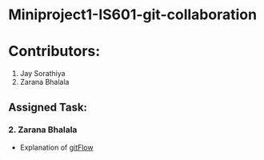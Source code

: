 # Miniproject1-IS601-git-collaboration
# Contributors:
1. Jay Sorathiya
2. Zarana Bhalala

## Assigned Task:
### 2. Zarana Bhalala
* Explanation of [gitFlow](./GitFlow/GitFlow.md)
